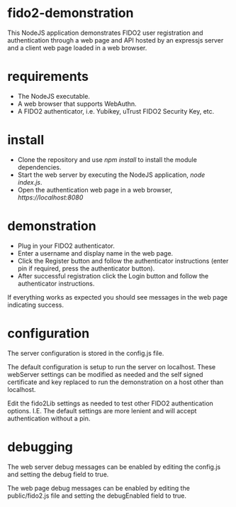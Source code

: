 # fido2-demonstration

This NodeJS application demonstrates FIDO2 user registration and authentication
through a web page and API hosted by an expressjs server and a client web page 
loaded in a web browser.


# requirements

- The NodeJS executable.
- A web browser that supports WebAuthn.
- A FIDO2 authenticator, i.e. Yubikey, uTrust FIDO2 Security Key, etc.


# install

- Clone the repository and use *npm install* to install the module dependencies.
- Start the web server by executing the NodeJS application, *node index.js*.
- Open the authentication web page in a web browser, *https://localhost:8080*


# demonstration

- Plug in your FIDO2 authenticator.
- Enter a username and display name in the web page.
- Click the Register button and follow the authenticator instructions (enter pin if required, press the authenticator button).
- After successful registration click the Login button and follow the authenticator instructions.

If everything works as expected you should see messages in the web page indicating success.


# configuration

The server configuration is stored in the config.js file.

The default configuration is setup to run the server on localhost. These 
webServer settings can be modified as needed and the self signed 
certificate and key replaced to run the demonstration on a host other 
than localhost.

Edit the fido2Lib settings as needed to test other FIDO2 authentication options.
I.E. The default settings are more lenient and will accept authentication without a pin.


# debugging

The web server debug messages can be enabled by editing the config.js and 
setting the debug field to true.

The web page debug messages can be enabled by editing the public/fido2.js 
file and setting the debugEnabled field to true.
